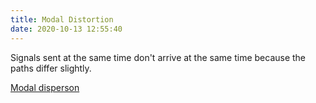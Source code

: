 ```yaml
---
title: Modal Distortion
date: 2020-10-13 12:55:40
---
```


Signals sent at the same time don't arrive at the same time because the paths
differ slightly.

[Modal disperson](2021-06-23--05-53-06Z--modal_disperson.md)
